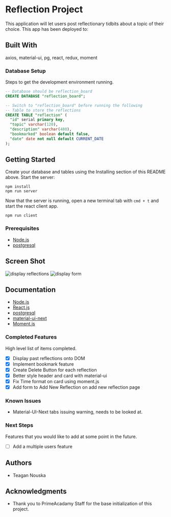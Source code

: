 # Reflection Project

This application will let users post reflectionary tidbits about a topic of their choice. This app has been deployed to: 
<!-- insert heroku website here -->

## Built With

axios, material-ui, pg, react, redux, moment

### Database Setup

Steps to get the development environment running.

```sql
-- Database should be reflection_board
CREATE DATABASE "reflection_board";

-- Switch to "reflection_board" before running the following
-- Table to store the reflections
CREATE TABLE "reflection" (
  "id" serial primary key,
  "topic" varchar(120),
  "description" varchar(480),
  "bookmarked" boolean default false,
  "date" date not null default CURRENT_DATE
);
```

## Getting Started

Create your database and tables using the Installing section of this README above. Start the server:

```
npm install
npm run server
```

Now that the server is running, open a new terminal tab with `cmd + t` and start the react client app.

```
npm run client
```
### Prerequisites

- [Node.js](https://nodejs.org/en/)
- [postgresql](https://www.postgresql.org/download/)



## Screen Shot

![display reflections](screenshots/past)
![display form](screenshots/form)

## Documentation

- [Node.js](https://nodejs.org/en/)
- [React.js](https://reactjs.org/)
- [postgresql](https://www.postgresql.org/docs/)
- [material-ui-next](https://material-ui-next.com/)
- [Moment.js](https://momentjs.com/docs/)

### Completed Features

High level list of items completed.

- [x] Display past reflections onto DOM 
- [x] Implement bookmark feature 
- [x] Create Delete Button for each reflection
- [x] Better style header and card with material-ui
- [x] Fix Time format on card using moment.js
- [x] Add form to Add New Reflection on add new reflection page

### Known Issues

- Material-UI-Next tabs issuing warning, needs to be looked at.


### Next Steps

Features that you would like to add at some point in the future.

- [ ] Add a multiple users feature

## Authors

* Teagan Nouska


## Acknowledgments

* Thank you to PrimeAcadamy Staff for the base initialization of this project.